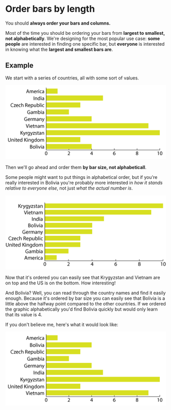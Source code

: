 # Order bars by length

You should **always order your bars and columns.**

Most of the time you should be ordering your bars from **largest to smallest, not alphabetically**. We're designing for the most popular use case: **some people** are interested in finding one specific bar, but **everyone** is interested in knowing what the **largest and smallest bars are**.

## Example

We start with a series of countries, all with some sort of values.

![](assets/ai-horizontal-labels.png)

Then we'll go ahead and order them **by bar size, not alphabeticall**.

Some people might want to put things in alphabetical order, but if you're really interested in Bolivia you're probably more interested in *how it stands relative to everyone else*, not just *what the actual number is*.

![](assets/ai-horizontal-ordered.png)

Now that it's ordered you can easily see that Krygyzstan and Vietnam are on top and the US is on the bottom. How interesting!

And Bolivia? Well, you can read through the country names and find it easily enough. Because it's ordered by bar size you can easily see that Bolivia is a little above the halfway point compared to the other countries. If we ordered the graphic alphabetically you'd find Bolivia quickly but would only learn that its value is 4.

If you don't believe me, here's what it would look like:

![](assets/ai-alphabetical-ordered.png)
